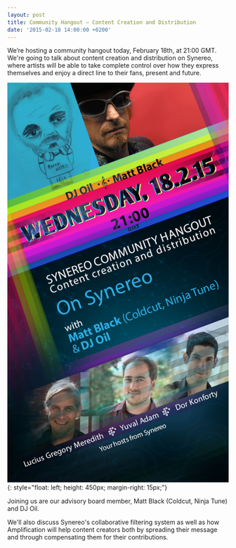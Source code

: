 ```yaml
---
layout: post
title: Community Hangout – Content Creation and Distribution
date: '2015-02-18 14:00:00 +0200'
---
```

We’re hosting a community hangout today, February 18th, at 21:00 GMT. We're going to talk about content creation and distribution on Synereo, where artists will be able to take complete control over how they express themselves and enjoy a direct line to their fans, present and future. 

![Party Music Hangout](/img/uploads/party-hangout.jpg){: style="float: left; height: 450px; margin-right: 15px;"}
 
Joining us are our advisory board member, Matt Black (Coldcut, Ninja Tune) and DJ Oil.

We'll also discuss Synereo's collaborative filtering system as well as how Amplification will help content creators both by spreading their message and through compensating them for their contributions.
